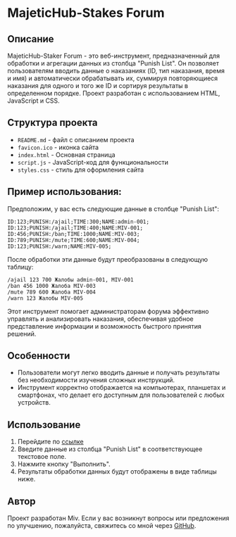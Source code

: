 MajeticHub-Stakes Forum
======================

## Описание
MajeticHub-Staker Forum - это веб-инструмент, предназначенный для обработки и агрегации данных из столбца "Punish List". Он позволяет пользователям вводить данные о наказаниях (ID, тип наказания, время и имя) и автоматически обрабатывать их, суммируя повторяющиеся наказания для одного и того же ID и сортируя результаты в определенном порядке. Проект разработан с использованием HTML, JavaScript и CSS.

## Структура проекта
- `README.md` - файл с описанием проекта
- `favicon.ico` - иконка сайта
- `index.html` - Основная страница
- `script.js` - JavaScript-код для функциональности 
- `styles.css` - стиль для оформления сайта

## Пример использования:
Предположим, у вас есть следующие данные в столбце "Punish List":
```
ID:123;PUNISH:/ajail;TIME:300;NAME:admin-001;
ID:123;PUNISH:/ajail;TIME:400;NAME:MIV-001;
ID:456;PUNISH:/ban;TIME:1000;NAME:MIV-003;
ID:789;PUNISH:/mute;TIME:600;NAME:MIV-004;
ID:123;PUNISH:/warn;NAME:MIV-005;
```
После обработки эти данные будут преобразованы в следующую таблицу:
```
/ajail 123 700 Жалобы admin-001, MIV-001
/ban 456 1000 Жалоба MIV-003
/mute 789 600 Жалоба MIV-004
/warn 123 Жалобы MIV-005
```

Этот инструмент помогает администраторам форума эффективно управлять и анализировать наказания, обеспечивая удобное представление информации и возможность быстрого принятия решений.

## Особенности
- Пользователи могут легко вводить данные и получать результаты без необходимости изучения сложных инструкций.
- Инструмент корректно отображается на компьютерах, планшетах и смартфонах, что делает его доступным для пользователей с любых устройств.

## Использование
1. Перейдите по [ссылке](https://housemiv.github.io/MajeticHub-Forum/)
2. Введите данные из столбца "Punish List" в соответствующее текстовое поле.
3. Нажмите кнопку "Выполнить".
4. Результаты обработки данных будут отображены в виде таблицы ниже.

## Автор
Проект разработан Miv. Если у вас возникнут вопросы или предложения по улучшению, пожалуйста, свяжитесь со мной через [GitHub](https://housemiv.github.io/HouseMiv/).

